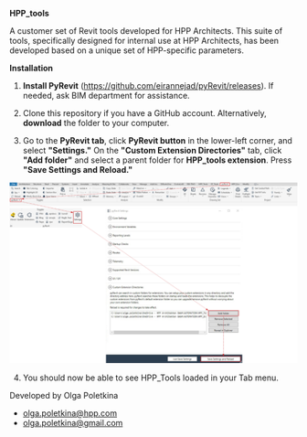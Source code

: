 **HPP_tools**

A customer set of Revit tools developed for HPP Architects. This suite of tools, specifically designed for internal use at HPP Architects, has been developed based on a unique set of HPP-specific parameters.

**Installation**

1. **Install PyRevit** (https://github.com/eirannejad/pyRevit/releases). If needed, ask BIM department for assistance.

2. Clone this repository if you have a GitHub account. Alternatively, **download** the folder to your computer.

3. Go to the **PyRevit tab**, click **PyRevit button** in the lower-left corner, and select **"Settings."** On the **"Custom Extension Directories"** tab, click **"Add folder"** and select a parent folder for **HPP_tools extension**. Press **"Save Settings and Reload."**

![Alt text](instructions.png)

4. You should now be able to see HPP_Tools loaded in your Tab menu.

Developed by Olga Poletkina 

- olga.poletkina@hpp.com
- olga.poletkina@gmail.com